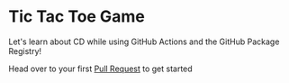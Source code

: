 # Tic Tac Toe Game

Let's learn about CD while using GitHub Actions and the GitHub Package Registry!


Head over to your first [Pull Request](../../pull/1) to get started